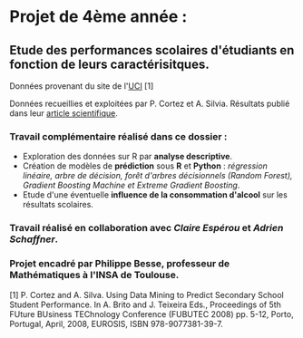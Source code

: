 # Projet de 4ème année :
## Etude des performances scolaires d'étudiants en fonction de leurs caractérisitques.

Données provenant du site de l'[UCI](https://archive.ics.uci.edu/ml/datasets/student+performance) [1]

Données recueillies et exploitées par P. Cortez et A. Silvia. Résultats publié dans leur [article scientifique](http://www3.dsi.uminho.pt/pcortez/student.pdf).

### Travail complémentaire réalisé dans ce dossier :
- Exploration des données sur R par **analyse descriptive**.
- Création de modèles de **prédiction** sous **R** et **Python** : *régression linéaire, arbre de décision, forêt d'arbres décisionnels (Random Forest), Gradient Boosting Machine et Extreme Gradient Boosting*.
- Etude d'une éventuelle **influence de la consommation d'alcool** sur les résultats scolaires.


### Travail réalisé en collaboration avec *Claire Espérou* et *Adrien Schaffner*.

### Projet encadré par Philippe Besse, professeur de Mathématiques à l'INSA de Toulouse.

[1] P. Cortez and A. Silva. Using Data Mining to Predict Secondary School Student Performance. In A. Brito and J. Teixeira Eds., Proceedings of 5th FUture BUsiness TEChnology Conference (FUBUTEC 2008) pp. 5-12, Porto, Portugal, April, 2008, EUROSIS, ISBN 978-9077381-39-7.
